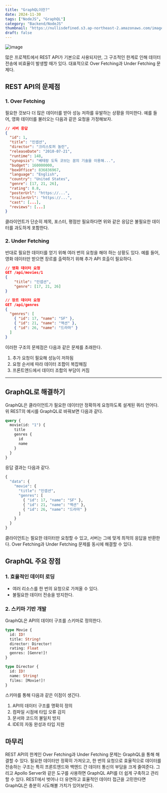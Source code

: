 ```yaml
---
title: "GraphQL이란?"
date: 2024-11-30
tags: ["NodeJS", "GraphQL"]
category: "Backend/NodeJS"
thumbnail: "https://nullisdefined.s3.ap-northeast-2.amazonaws.com/images/35467ed7b1bf2f0acd84f17735f7f7b7.png"
draft: false
---
```


![image](https://nullisdefined.s3.ap-northeast-2.amazonaws.com/images/35467ed7b1bf2f0acd84f17735f7f7b7.png)

많은 프로젝트에서 REST API가 기본으로 사용되지만, 그 구조적인 한계로 인해 데이터 전송에 비효율이 발생할 때가 있다. 대표적으로 Over Fetching과 Under Fetching 문제다.

## REST API의 문제점
### 1. Over Fetching
필요한 것보다 더 많은 데이터를 받아 성능 저하를 유발하는 상황을 의미한다. 예를 들어, 영화 데이터를 불러오는 다음과 같은 요청을 가정해보자.

```json
// 서버 응답
{
  "id": 1,
  "title": "인셉션",
  "director": "크리스토퍼 놀란",
  "releaseDate": "2010-07-21",
  "runtime": 148,
  "synopsis": "베테랑 도둑 코브는 꿈의 기술을 이용해...",
  "budget": 160000000,
  "boxOffice": 836836967,
  "language": "English",
  "country": "United States",
  "genre": [17, 21, 26],
  "rating": 8.8,
  "posterUrl": "https://...",
  "trailerUrl": "https://...",
  "cast": [...],
  "reviews": [...]
}
```

클라이언트가 단순히 제목, 포스터, 평점만 필요하다면 위와 같은 응답은 불필요한 데이터를 과도하게 포함한다.

### 2. Under Fetching
반대로 필요한 데이터를 얻기 위해 여러 번의 요청을 해야 하는 상황도 있다. 예를 들어, 영화 데이터만 받으면 장르를 출력하기 위해 추가 API 호출이 필요하다.
```json
// 영화 데이터 요청
GET /api/movies/1
{
	"title": "인셉션",
	"genre": [17, 21, 26]
}
```

```json
// 장르 데이터 요청
GET /api/genres
{
  "genres": [
    { "id": 17, "name": "SF" },
    { "id": 21, "name": "액션" },
    { "id": 26, "name": "드라마" }
  ]
}
```

이러한 구조의 문제점은 다음과 같은 문제를 초래한다.
1. 추가 요청이 필요해 성능이 저하됨
2. 요청 순서에 따라 데이터 조합이 복잡해짐
3. 프론트엔드에서 데이터 조합의 부담이 커짐

---
## GraphQL로 해결하기
GraphQL은 클라이언트가 필요한 데이터만 정확하게 요청하도록 설계된 쿼리 언어다.
위 REST의 예시를 GraphQL로 바꿔보면 다음과 같다.

```graphql
query {
  movie(id: "1") {
    title
    genres { 
      id
      name
    }
  }
}
```
응답 결과는 다음과 같다.

```graphql
{
  "data": {
    "movie": {
      "title": "인셉션",
      "genres": [
        { "id": 17, "name": "SF" },
        { "id": 21, "name": "액션" },
        { "id": 26, "name": "드라마" }
      ]
    }
  }
}
```

클라이언트는 필요한 데이터만 요청할 수 있고, 서버는 그에 맞게 최적의 응답을 반환한다. Over Fetching과 Under Fetching 문제를 동시에 해결할 수 있다.

## GraphQL 주요 장점
### 1. 효율적인 데이터 로딩
- 여러 리소스를 한 번의 요청으로 가져올 수 있다.
- 불필요한 데이터 전송을 방지한다.

### 2. 스키마 기반 개발
GraphQL은 API의 데이터 구조를 스키마로 정의한다.
```graphql
type Movie {
  id: ID!
  title: String!
  director: Director!
  rating: Float
  genres: [Genre!]!
}

type Director {
  id: ID!
  name: String!
  films: [Movie!]!
}
```

스키마를 통해 다음과 같은 이점이 생긴다.
1. API의 데이터 구조를 명확히 정의
2. 컴파일 시점에 타입 오류 감지
3. 문서와 코드의 불일치 방지
4. IDE의 자동 완성과 타입 지원

## 마무리
REST API의 한계인 Over Fetching과 Under Fetching 문제는 GraphQL을 통해 해결할 수 있다. 필요한 데이터만 정확히 가져오고, 한 번의 요청으로 효율적으로 데이터를 전송하는 구조는 특히 프론트엔드와 백엔드 간 데이터 통신의 부담을 크게 줄여준다. 그리고 Apollo Server와 같은 도구를 사용하면 GraphQL API를 더 쉽게 구축하고 관리할 수 있다. REST에서 벗어나 더 유연하고 효율적인 데이터 접근을 고민한다면 GraphQL은 충분히 시도해볼 가치가 있어보인다.